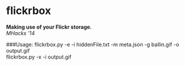 flickrbox
=========
**Making use of your Flickr storage.**  
*MHacks '14*

###Usage:
flickrbox.py -e -i hiddenFile.txt -m meta.json -g ballin.gif -o output.gif  
flickrbox.py -x -i output.gif
